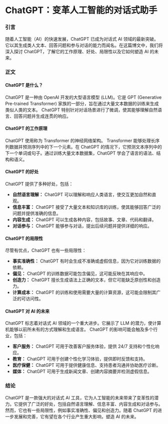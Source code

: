 # ChatGPT：变革人工智能的对话式助手

### 引言

随着人工智能（AI）的快速发展，ChatGPT 已成为对话式 AI 领域的最新突破。它以其生成类人文本、回答问题和参与对话的能力而闻名。在这篇博文中，我们将深入探讨 ChatGPT，了解它的工作原理、好处、局限性以及它如何塑造 AI 的未来。

### 正文

#### ChatGPT 是什么？

ChatGPT 是一种由 OpenAI 开发的大型语言模型 (LLM)。它是 GPT (Generative Pre-trained Transformer) 家族的一部分，旨在通过大量文本数据的训练来生成类似人类的文本。 ChatGPT 特别针对对话场景进行了微调，使其能够理解自然语言、回答问题并生成连贯的响应。

#### ChatGPT 的工作原理

ChatGPT 使用称为 Transformer 的神经网络架构。 Transformer 能够处理长序列数据并预测序列中的下一个元素。在 ChatGPT 的情况下，它预测文本序列中的下一个单词或句子。通过训练大量文本数据集，ChatGPT 学会了语言的语法、结构和语义。

#### ChatGPT 的好处

ChatGPT 提供了多种好处，包括：

- **自然语言理解：** ChatGPT 可以理解和响应人类语言，使交互更加自然和直观。
- **信息丰富：** ChatGPT 接受了大量文本和知识库的训练，使其能够回答广泛的问题并提供准确的信息。
- **内容生成：** ChatGPT 可以生成各种内容，包括故事、文章、代码和翻译。
- **对话参与：** ChatGPT 能够参与对话，提出后续问题并提供详细的响应。

#### ChatGPT 的局限性

尽管有优点，ChatGPT 也有一些局限性：

- **事实准确性：** ChatGPT 有时会生成不准确或虚假信息，因为它对训练数据的依赖。
- **偏见：** ChatGPT 的训练数据可能包含偏见，这可能反映在其响应中。
- **创造力：** ChatGPT 擅长生成语法上正确的文本，但它可能缺乏原创性和创造力。
- **计算成本：** ChatGPT 的训练和使用需要大量的计算资源，这可能会限制其广泛的可访问性。

#### ChatGPT 对 AI 的未来

ChatGPT 标志着对话式 AI 领域的一个重大进步。它展示了 LLM 的潜力，使计算机能够以前所未有的方式理解和生成语言。 ChatGPT 的影响可能会触及多个行业，包括：

- **客户服务：** ChatGPT 可用于改善客户服务体验，提供 24/7 支持和个性化响应。
- **教育：** ChatGPT 可用于创建个性化学习体验，提供即时反馈和支持。
- **医疗保健：** ChatGPT 可用于提供健康信息、支持患者沟通并协助医疗诊断。
- **媒体：** ChatGPT 可用于生成新闻文章、创建内容摘要并检测虚假信息。

### 结论

ChatGPT 是一款强大的对话式 AI 工具，它为人工智能的未来带来了变革性的潜力。它提供了广泛的好处，包括自然语言理解、信息丰富、内容生成和对话参与。然而，它也有一些局限性，例如事实准确性、偏见和创造力。随着 ChatGPT 的进一步发展和完善，它有望在各个行业产生重大影响，塑造 AI 的未来。
